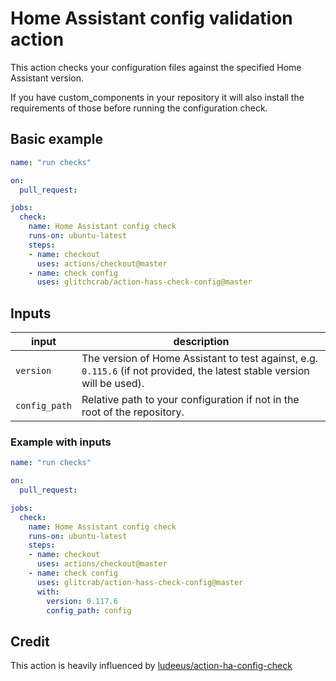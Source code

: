 # Home Assistant config validation action

This action checks your configuration files against the specified Home Assistant version.

If you have custom_components in your repository it will also install the requirements of those before running the configuration check.

## Basic example

```yaml
name: "run checks"

on:
  pull_request:

jobs:
  check:
    name: Home Assistant config check
    runs-on: ubuntu-latest
    steps:
    - name: checkout
      uses: actions/checkout@master
    - name: check config
      uses: glitchcrab/action-hass-check-config@master
```

## Inputs

input | description
-- | --
`version` | The version of Home Assistant to test against, e.g. `0.115.6` (if not provided, the latest stable version will be used).
`config_path` | Relative path to your configuration if not in the root of the repository.

### Example with inputs

```yaml
name: "run checks"

on:
  pull_request:

jobs:
  check:
    name: Home Assistant config check
    runs-on: ubuntu-latest
    steps:
    - name: checkout
      uses: actions/checkout@master
    - name: check config
      uses: glitcrab/action-hass-check-config@master
      with:
        version: 0.117.6
        config_path: config
```

## Credit

This action is heavily influenced by [ludeeus/action-ha-config-check](https://github.com/ludeeus/action-ha-config-check/)
